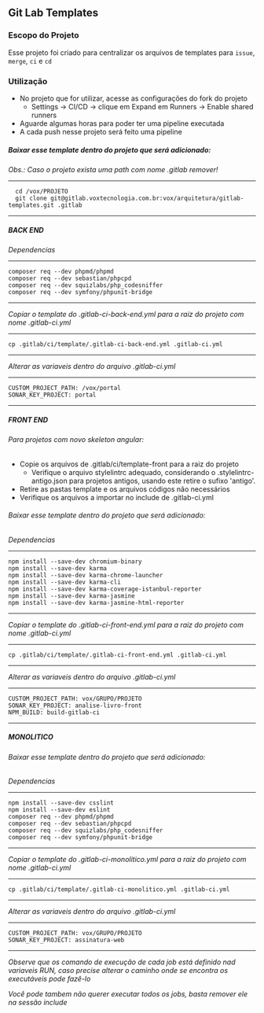 ## Git Lab Templates

### Escopo do Projeto

Esse projeto foi criado para centralizar os arquivos de templates para `issue`, `merge`, `ci` e `cd`

### Utilização

-   No projeto que for utilizar, acesse as configurações do fork do projeto
    -   Settings -> CI/CD -> clique em Expand em Runners -> Enable shared runners
-   Aguarde algumas horas para poder ter uma pipeline executada
-   A cada push nesse projeto será feito uma pipeline

##### Baixar esse template dentro do projeto que será adicionado:

_Obs.: Caso o projeto exista uma path com nome .gitlab remover!_

---

      cd /vox/PROJETO
      git clone git@gitlab.voxtecnologia.com.br:vox/arquitetura/gitlab-templates.git .gitlab

---

##### BACK END

_Dependencias_

---

    composer req --dev phpmd/phpmd
    composer req --dev sebastian/phpcpd
    composer req --dev squizlabs/php_codesniffer
    composer req --dev symfony/phpunit-bridge

---

_Copiar o template do .gitlab-ci-back-end.yml para a raiz do projeto com nome .gitlab-ci.yml_

---

    cp .gitlab/ci/template/.gitlab-ci-back-end.yml .gitlab-ci.yml

---

_Alterar as variaveis dentro do arquivo .gitlab-ci.yml_

---

    CUSTOM_PROJECT_PATH: /vox/portal
    SONAR_KEY_PROJECT: portal

---

##### FRONT END

###### Para projetos com novo skeleton angular:

-   Copie os arquivos de .gitlab/ci/template-front para a raiz do projeto
    -   Verifique o arquivo stylelintrc adequado, considerando o .stylelintrc-antigo.json para projetos antigos, usando
        este retire o sufixo 'antigo'.
-   Retire as pastas template e os arquivos códigos não necessários
-   Verifique os arquivos a importar no include de .gitlab-ci.yml

###### Baixar esse template dentro do projeto que será adicionado:

_Dependencias_

---

    npm install --save-dev chromium-binary
    npm install --save-dev karma
    npm install --save-dev karma-chrome-launcher
    npm install --save-dev karma-cli
    npm install --save-dev karma-coverage-istanbul-reporter
    npm install --save-dev karma-jasmine
    npm install --save-dev karma-jasmine-html-reporter

---

_Copiar o template do .gitlab-ci-front-end.yml para a raiz do projeto com nome .gitlab-ci.yml_

---

    cp .gitlab/ci/template/.gitlab-ci-front-end.yml .gitlab-ci.yml

---

_Alterar as variaveis dentro do arquivo .gitlab-ci.yml_

---

    CUSTOM_PROJECT_PATH: vox/GRUPO/PROJETO
    SONAR_KEY_PROJECT: analise-livro-front
    NPM_BUILD: build-gitlab-ci

---

##### MONOLITICO

###### Baixar esse template dentro do projeto que será adicionado:

_Dependencias_

---

    npm install --save-dev csslint
    npm install --save-dev eslint
    composer req --dev phpmd/phpmd
    composer req --dev sebastian/phpcpd
    composer req --dev squizlabs/php_codesniffer
    composer req --dev symfony/phpunit-bridge

---

_Copiar o template do .gitlab-ci-monolitico.yml para a raiz do projeto com nome .gitlab-ci.yml_

---

    cp .gitlab/ci/template/.gitlab-ci-monolitico.yml .gitlab-ci.yml

---

_Alterar as variaveis dentro do arquivo .gitlab-ci.yml_

---

    CUSTOM_PROJECT_PATH: vox/GRUPO/PROJETO
    SONAR_KEY_PROJECT: assinatura-web

---

_Observe que os comando de execução de cada job está definido nad variaveis RUN, caso precise alterar o caminho onde se
encontra os executáveis pode fazê-lo_

_Você pode tambem não querer executar todos os jobs, basta remover ele na sessão include_
